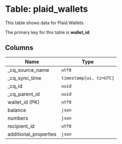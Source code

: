 # Table: plaid_wallets

This table shows data for Plaid Wallets.

The primary key for this table is **wallet_id**.

## Columns

| Name          | Type          |
| ------------- | ------------- |
|_cq_source_name|`utf8`|
|_cq_sync_time|`timestamp[us, tz=UTC]`|
|_cq_id|`uuid`|
|_cq_parent_id|`uuid`|
|wallet_id (PK)|`utf8`|
|balance|`json`|
|numbers|`json`|
|recipient_id|`utf8`|
|additional_properties|`json`|